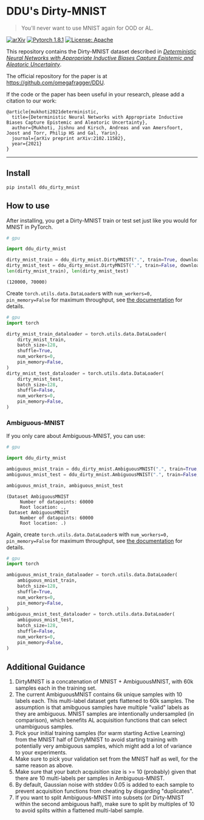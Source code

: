 # DDU's Dirty-MNIST
> You'll never want to use MNIST again for OOD or AL.


[![arXiv](https://img.shields.io/badge/stat.ML-arXiv%3A2102.11582-B31B1B.svg)](https://arxiv.org/abs/2102.11582)
[![Pytorch 1.8.1](https://img.shields.io/badge/pytorch-1.8.1-blue.svg)](https://pytorch.org/)
[![License: Apache](https://img.shields.io/badge/License-Apache-yellow.svg)](https://github.com/BlackHC/ddu_dirty_mnist/blob/master/LICENSE)

This repository contains the Dirty-MNIST dataset described in [*Deterministic Neural Networks with Appropriate Inductive Biases Capture Epistemic and Aleatoric Uncertainty*](https://arxiv.org/abs/2102.11582).

The official repository for the paper is at https://github.com/omegafragger/DDU.

If the code or the paper has been useful in your research, please add a citation to our work:

```
@article{mukhoti2021deterministic,
  title={Deterministic Neural Networks with Appropriate Inductive Biases Capture Epistemic and Aleatoric Uncertainty},
  author={Mukhoti, Jishnu and Kirsch, Andreas and van Amersfoort, Joost and Torr, Philip HS and Gal, Yarin},
  journal={arXiv preprint arXiv:2102.11582},
  year={2021}
}
```

---

## Install

`pip install ddu_dirty_mnist`

## How to use

After installing, you get a Dirty-MNIST train or test set just like you would for MNIST in PyTorch.

```python
# gpu

import ddu_dirty_mnist

dirty_mnist_train = ddu_dirty_mnist.DirtyMNIST(".", train=True, download=True, device="cuda")
dirty_mnist_test = ddu_dirty_mnist.DirtyMNIST(".", train=False, download=True, device="cuda")
len(dirty_mnist_train), len(dirty_mnist_test)
```




    (120000, 70000)



Create `torch.utils.data.DataLoader`s with `num_workers=0, pin_memory=False` for maximum throughput, see [the documentation](01_dataloader.ipynb) for details.

```python
# gpu
import torch

dirty_mnist_train_dataloader = torch.utils.data.DataLoader(
    dirty_mnist_train,
    batch_size=128,
    shuffle=True,
    num_workers=0,
    pin_memory=False,
)
dirty_mnist_test_dataloader = torch.utils.data.DataLoader(
    dirty_mnist_test,
    batch_size=128,
    shuffle=False,
    num_workers=0,
    pin_memory=False,
)
```

### Ambiguous-MNIST

If you only care about Ambiguous-MNIST, you can use:

```python
# gpu

import ddu_dirty_mnist

ambiguous_mnist_train = ddu_dirty_mnist.AmbiguousMNIST(".", train=True, download=True, device="cuda")
ambiguous_mnist_test = ddu_dirty_mnist.AmbiguousMNIST(".", train=False, download=True, device="cuda")

ambiguous_mnist_train, ambiguous_mnist_test
```




    (Dataset AmbiguousMNIST
         Number of datapoints: 60000
         Root location: .,
     Dataset AmbiguousMNIST
         Number of datapoints: 60000
         Root location: .)



Again, create `torch.utils.data.DataLoader`s with `num_workers=0, pin_memory=False` for maximum throughput, see [the documentation](./dataloader.html) for details.

```python
# gpu
import torch

ambiguous_mnist_train_dataloader = torch.utils.data.DataLoader(
    ambiguous_mnist_train,
    batch_size=128,
    shuffle=True,
    num_workers=0,
    pin_memory=False,
)
ambiguous_mnist_test_dataloader = torch.utils.data.DataLoader(
    ambiguous_mnist_test,
    batch_size=128,
    shuffle=False,
    num_workers=0,
    pin_memory=False,
)
```

## Additional Guidance

1. DirtyMNIST is a concatenation of MNIST + AmbiguousMNIST, with 60k samples each in the training set.
1. The current AmbiguousMNIST contains 6k unique samples with 10 labels each. This multi-label dataset gets flattened to 60k samples. The assumption is that amibguous samples have multiple "valid" labels as they are ambiguous. MNIST samples are intentionally undersampled (in comparison), which benefits AL acquisition functions that can select unambiguous samples.
1. Pick your initial training samples (for warm starting Active Learning) from the MNIST half of DirtyMNIST to avoid starting training with potentially very ambiguous samples, which might add a lot of variance to your experiments.
1. Make sure to pick your validation set from the MNIST half as well, for the same reason as above.
1. Make sure that your batch acquisition size is >= 10 (probably) given that there are 10 multi-labels per samples in Ambiguous-MNIST.
1. By default, Gaussian noise with stddev 0.05 is added to each sample to prevent acquisition functions from cheating by disgarding "duplicates".
1. If you want to split Ambiguous-MNIST into subsets (or Dirty-MNIST within the second ambiguous half), make sure to split by multiples of 10 to avoid splits within a flattened multi-label sample.
